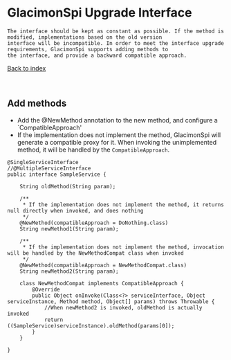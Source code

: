 # GlacimonSpi Upgrade Interface

```text
The interface should be kept as constant as possible. If the method is modified, implementations based on the old version 
interface will be incompatible. In order to meet the interface upgrade requirements, GlacimonSpi supports adding methods to 
the interface, and provide a backward compatible approach.
```

[Back to index](https://github.com/shepherdviolet/glacimon/blob/master/docs/spi/index.md)

<br>

## Add methods

* Add the @NewMethod annotation to the new method, and configure a `CompatibleApproach'
* If the implementation does not implement the method, GlacimonSpi will generate a compatible proxy for it. When invoking the 
unimplemented method, it will be handled by the `CompatibleApproach`.

```text
@SingleServiceInterface
//@MultipleServiceInterface
public interface SampleService {

    String oldMethod(String param);

    /**
     * If the implementation does not implement the method, it returns null directly when invoked, and does nothing
     */
    @NewMethod(compatibleApproach = DoNothing.class)
    String newMethod1(String param);

    /**
     * If the implementation does not implement the method, invocation will be handled by the NewMethodCompat class when invoked
     */
    @NewMethod(compatibleApproach = NewMethodCompat.class)
    String newMethod2(String param);

    class NewMethodCompat implements CompatibleApproach {
        @Override
        public Object onInvoke(Class<?> serviceInterface, Object serviceInstance, Method method, Object[] params) throws Throwable {
            //When newMethod2 is invoked, oldMethod is actually invoked
            return ((SampleService)serviceInstance).oldMethod(params[0]);
        }
    }

}
```
